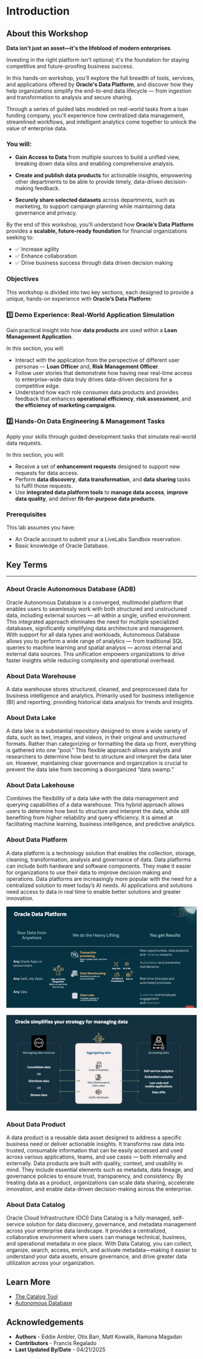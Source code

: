 # Introduction  

## About this Workshop  

**Data isn't just an asset—it's the lifeblood of modern enterprises**.  

Investing in the right platform isn't optional; it's the foundation for staying competitive and future-proofing business success.  

In this hands-on workshop, you'll explore the full breadth of tools, services, and applications offered by **Oracle's Data Platform**, and discover how they help organizations simplify the end-to-end data lifecycle — from ingestion and transformation to analysis and secure sharing.  

Through a series of guided labs modeled on real-world tasks from a loan funding company, you'll experience how centralized data management, streamlined workflows, and intelligent analytics come together to unlock the value of enterprise data.  

### You will:  

* **Gain Access to Data** from multiple sources to build a unified view, breaking down data silos and enabling comprehensive analysis.  

* **Create and publish data products** for actionable insights, empowering other departments to be able to provide timely, data-driven decision-making feedback.  

* **Securely share selected datasets** across departments, such as marketing, to support campaign planning while maintaining data governance and privacy.  

By the end of this workshop, you'll understand how **Oracle’s Data Platform** provides a **scalable, future-ready foundation** for financial organizations seeking to:  

* ✅ Increase agility  
* ✅ Enhance collaboration  
* ✅ Drive business success through data driven decision making  

[](youtu.be/xC0MTbdfR-I?si=kL9NrUw6QAL2edMv)

### **Objectives**

This workshop is divided into two key sections, each designed to provide a unique, hands-on experience with **Oracle’s Data Platform**:

### 1️⃣ **Demo Experience: Real-World Application Simulation**

  Gain practical insight into how **data products** are used within a **Loan Management Application**.

  In this section, you will:
  *	Interact with the application from the perspective of different user personas — **Loan Officer** and, **Risk Management Officer**.
  * Follow user stories that demonstrate how having near real-time access to enterprise-wide data truly drives data-driven decisions for a competitive edge.
  *	Understand how each role consumes data products and provides feedback that enhances **operational efficiency**, **risk assessment**, and **the efficiency of marketing campaigns**.

### 2️⃣ **Hands-On Data Engineering & Management Tasks**

  Apply your skills through guided development tasks that simulate real-world data requests.

  In this section, you will:
  *	Receive a set of **enhancement requests** designed to support new requests for data access.
  *	Perform **data discovery**, **data transformation**, and **data sharing** tasks to fulfil those requests.
  *	Use **integrated data platform tools** to **manage data access**, **improve data quality**, and deliver **fit-for-purpose data products**.

### **Prerequisites**

This lab assumes you have:

* An Oracle account to submit your a LiveLabs Sandbox reservation.
* Basic knowledge of Oracle Database.


## Key Terms

___

### **About Oracle Autonomous Database (ADB)**

Oracle Autonomous Database is a converged, multimodel platform that enables users to seamlessly work with both structured and unstructured data, including external sources — all within a single, unified environment. This integrated approach eliminates the need for multiple specialized databases, significantly simplifying data architecture and management.
With support for all data types and workloads, Autonomous Database allows you to perform a wide range of analytics — from traditional SQL queries to machine learning and spatial analysis — across internal and external data sources. This unification empowers organizations to drive faster insights while reducing complexity and operational overhead.

### **About Data Warehouse**

A data warehouse stores structured, cleaned, and preprocessed data for business intelligence and analytics. Primarily used for business intelligence (BI) and reporting, providing historical data analysis for trends and insights.

### **About Data Lake**

A data lake is a substantial repository designed to store a wide variety of data, such as text, images, and videos, in their original and unstructured formats. Rather than categorizing or formatting the data up front, everything is gathered into one “pool.” This flexible approach allows analysts and researchers to determine how best to structure and interpret the data later on. However, maintaining clear governance and organization is crucial to prevent the data lake from becoming a disorganized “data swamp.”

### **About Data Lakehouse**

Combines the flexibility of a data lake with the data management and querying capabilities of a data warehouse. This hybrid approach allows users to determine how best to structure and interpret the data, while still benefiting from higher reliability and query efficiency.  It is aimed at facilitating machine learning, business intelligence, and predictive analytics.

### **About Data Platform**

A data platform is a technology solution that enables the collection, storage, cleaning, transformation, analysis and governance of data. Data platforms can include both hardware and software components. They make it easier for organizations to use their data to improve decision making and operations. Data platforms are increasingly more popular with the need for a centralized solution to meet today’s AI needs.  AI applications and solutions need access to data in real time to enable better solutions and greater innovation.

![Oracle Data Platform](./images/oracle-data-platform.png)


![Discovery Time](./images/oracle-stategy-managing-data.png)

### **About Data Product**

A data product is a reusable data asset designed to address a specific business need or deliver actionable insights. It transforms raw data into trusted, consumable information that can be easily accessed and used across various applications, teams, and use cases — both internally and externally.
Data products are built with quality, context, and usability in mind. They include essential elements such as metadata, data lineage, and governance policies to ensure trust, transparency, and consistency. By treating data as a product, organizations can scale data sharing, accelerate innovation, and enable data-driven decision-making across the enterprise.

### **About Data Catalog**

Oracle Cloud Infrastructure (OCI) Data Catalog is a fully managed, self-service solution for data discovery, governance, and metadata management across your enterprise data landscape. It provides a centralized, collaborative environment where users can manage technical, business, and operational metadata in one place.
With Data Catalog, you can collect, organize, search, access, enrich, and activate metadata—making it easier to understand your data assets, ensure governance, and drive greater data utilization across your organization.

## Learn More

* [The Catalog Tool](https://docs.oracle.com/en/cloud/paas/autonomous-database/serverless/adbsb/catalog-entities.html)
* [Autonomous Database](https://docs.oracle.com/en/cloud/paas/autonomous-database/index.html)

## Acknowledgements
* **Authors** - Eddie Ambler, Otis Barr, Matt Kowalik, Ramona Magadan
* **Contributors** - Francis Regalado
* **Last Updated By/Date** - 04/21/2025
